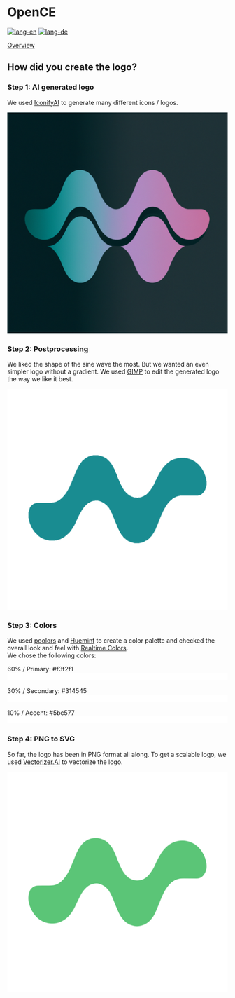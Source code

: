# OpenCE

[![lang-en](https://img.shields.io/badge/lang-en-informational?style=for-the-badge)](README.md)
[![lang-de](https://img.shields.io/badge/lang-de-inactive?style=for-the-badge)](README.de.md)

[Overview](overview.md)

## How did you create the logo?

### Step 1: AI generated logo

We used [IconifyAI](https://www.iconifyai.com/) to generate many different icons / logos.

![AI logo](assets/logo-ai.png)

### Step 2: Postprocessing

We liked the shape of the sine wave the most. But we wanted an even simpler logo without a gradient. We used [GIMP](https://www.gimp.org/) to edit the generated logo the way we like it best.

![Edited logo](assets/logo-edited.png)

### Step 3: Colors

We used [poolors](https://poolors.com/314545-5bc577) and [Huemint](https://huemint.com/website-1/#palette=f3f2f1-314545-5bc577) to create a color palette and checked the overall look and feel with [Realtime Colors](https://realtimecolors.com/?colors=314545-f3f2f1-5bc577-314545-5bc577).  
We chose the following colors:

60% / Primary: #f3f2f1  
![primary](assets/primary.svg)

30% / Secondary: #314545  
![secondary](assets/secondary.svg)

10% / Accent: #5bc577  
![accent](assets/accent.svg)


### Step 4: PNG to SVG

So far, the logo has been in PNG format all along. To get a scalable logo, we used [Vectorizer.AI](https://vectorizer.ai/) to vectorize the logo.

![Vectorized logo](assets/logo.svg)
